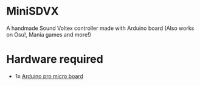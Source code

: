 # MiniSDVX
A handmade Sound Voltex controller made with Arduino board (Also works on Osu!, Mania games and more!)
# Hardware required
* 1x [Arduino pro micro board](https://shopee.co.th/Arduino-Leonardo-Pro-Micro-i.85361299.1537392088)
